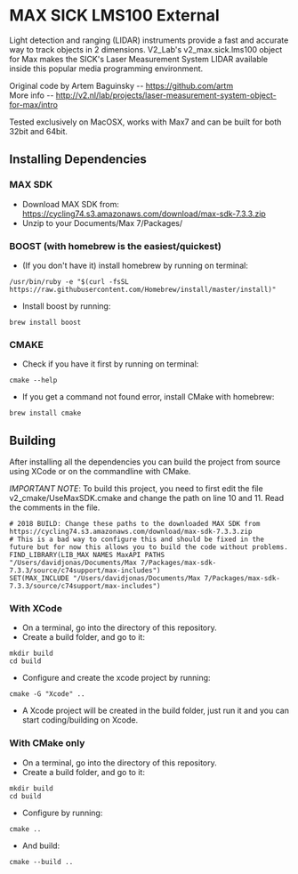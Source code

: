 # MAX SICK LMS100 External

Light detection and ranging (LIDAR) instruments provide a fast and accurate way to track objects in 2 dimensions. V2_Lab's v2_max.sick.lms100 object for Max makes the SICK's Laser Measurement System LIDAR available inside this popular media programming environment.

Original code by Artem Baguinsky -- https://github.com/artm \
More info -- http://v2.nl/lab/projects/laser-measurement-system-object-for-max/intro

Tested exclusively on MacOSX, works with Max7 and can be built for both 32bit and 64bit.

## Installing Dependencies

### MAX SDK

* Download MAX SDK from: https://cycling74.s3.amazonaws.com/download/max-sdk-7.3.3.zip
* Unzip to your Documents/Max 7/Packages/

### BOOST (with homebrew is the easiest/quickest)

* (If you don't have it) install homebrew by running on terminal:
```
/usr/bin/ruby -e "$(curl -fsSL https://raw.githubusercontent.com/Homebrew/install/master/install)"
```
* Install boost by running:
```
brew install boost
```

### CMAKE

* Check if you have it first by running on terminal:
```
cmake --help
```
* If you get a command not found error, install CMake with homebrew:
```
brew install cmake
```

## Building

After installing all the dependencies you can build the project from source using XCode or on the commandline with CMake.

*IMPORTANT NOTE*: To build this project, you need to first edit the file v2_cmake/UseMaxSDK.cmake and change the path on line 10 and 11. Read the comments in the file.
```
# 2018 BUILD: Change these paths to the downloaded MAX SDK from https://cycling74.s3.amazonaws.com/download/max-sdk-7.3.3.zip
# This is a bad way to configure this and should be fixed in the future but for now this allows you to build the code without problems.
FIND_LIBRARY(LIB_MAX NAMES MaxAPI PATHS "/Users/davidjonas/Documents/Max 7/Packages/max-sdk-7.3.3/source/c74support/max-includes")
SET(MAX_INCLUDE "/Users/davidjonas/Documents/Max 7/Packages/max-sdk-7.3.3/source/c74support/max-includes")
```

### With XCode

* On a terminal, go into the directory of this repository.
* Create a build folder, and go to it:
```
mkdir build
cd build
```
* Configure and create the xcode project by running:
```
cmake -G "Xcode" ..
```
* A Xcode project will be created in the build folder, just run it and you can start coding/building on Xcode.

### With CMake only

* On a terminal, go into the directory of this repository.
* Create a build folder, and go to it:
```
mkdir build
cd build
```
* Configure by running:
```
cmake ..
```
* And build:
```
cmake --build ..
```
